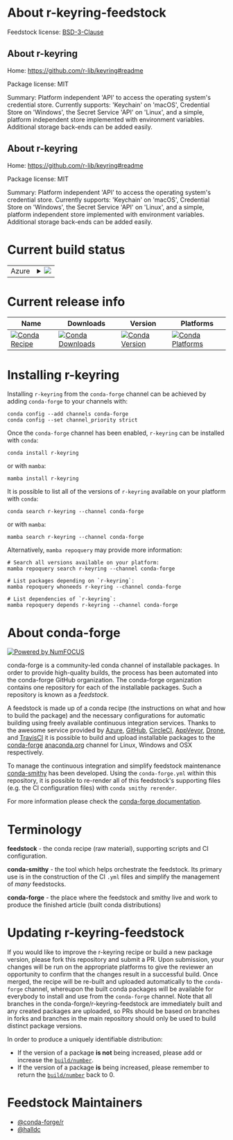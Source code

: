 About r-keyring-feedstock
=========================

Feedstock license: [BSD-3-Clause](https://github.com/conda-forge/r-keyring-feedstock/blob/main/LICENSE.txt)


About r-keyring
---------------

Home: https://github.com/r-lib/keyring#readme

Package license: MIT

Summary: Platform independent 'API' to access the operating system's credential store. Currently supports: 'Keychain' on 'macOS', Credential Store on 'Windows', the Secret Service 'API' on 'Linux', and a simple, platform independent store implemented with environment variables. Additional storage back-ends can be added easily.

About r-keyring
---------------

Home: https://github.com/r-lib/keyring#readme

Package license: MIT

Summary: Platform independent 'API' to access the operating system's credential store. Currently supports: 'Keychain' on 'macOS', Credential Store on 'Windows', the Secret Service 'API' on 'Linux', and a simple, platform independent store implemented with environment variables. Additional storage back-ends can be added easily.

Current build status
====================


<table>
    
  <tr>
    <td>Azure</td>
    <td>
      <details>
        <summary>
          <a href="https://dev.azure.com/conda-forge/feedstock-builds/_build/latest?definitionId=5753&branchName=main">
            <img src="https://dev.azure.com/conda-forge/feedstock-builds/_apis/build/status/r-keyring-feedstock?branchName=main">
          </a>
        </summary>
        <table>
          <thead><tr><th>Variant</th><th>Status</th></tr></thead>
          <tbody><tr>
              <td>linux_64_r_base4.3</td>
              <td>
                <a href="https://dev.azure.com/conda-forge/feedstock-builds/_build/latest?definitionId=5753&branchName=main">
                  <img src="https://dev.azure.com/conda-forge/feedstock-builds/_apis/build/status/r-keyring-feedstock?branchName=main&jobName=linux&configuration=linux%20linux_64_r_base4.3" alt="variant">
                </a>
              </td>
            </tr><tr>
              <td>linux_64_r_base4.4</td>
              <td>
                <a href="https://dev.azure.com/conda-forge/feedstock-builds/_build/latest?definitionId=5753&branchName=main">
                  <img src="https://dev.azure.com/conda-forge/feedstock-builds/_apis/build/status/r-keyring-feedstock?branchName=main&jobName=linux&configuration=linux%20linux_64_r_base4.4" alt="variant">
                </a>
              </td>
            </tr><tr>
              <td>osx_64_r_base4.3</td>
              <td>
                <a href="https://dev.azure.com/conda-forge/feedstock-builds/_build/latest?definitionId=5753&branchName=main">
                  <img src="https://dev.azure.com/conda-forge/feedstock-builds/_apis/build/status/r-keyring-feedstock?branchName=main&jobName=osx&configuration=osx%20osx_64_r_base4.3" alt="variant">
                </a>
              </td>
            </tr><tr>
              <td>osx_64_r_base4.4</td>
              <td>
                <a href="https://dev.azure.com/conda-forge/feedstock-builds/_build/latest?definitionId=5753&branchName=main">
                  <img src="https://dev.azure.com/conda-forge/feedstock-builds/_apis/build/status/r-keyring-feedstock?branchName=main&jobName=osx&configuration=osx%20osx_64_r_base4.4" alt="variant">
                </a>
              </td>
            </tr><tr>
              <td>osx_arm64_r_base4.3</td>
              <td>
                <a href="https://dev.azure.com/conda-forge/feedstock-builds/_build/latest?definitionId=5753&branchName=main">
                  <img src="https://dev.azure.com/conda-forge/feedstock-builds/_apis/build/status/r-keyring-feedstock?branchName=main&jobName=osx&configuration=osx%20osx_arm64_r_base4.3" alt="variant">
                </a>
              </td>
            </tr><tr>
              <td>osx_arm64_r_base4.4</td>
              <td>
                <a href="https://dev.azure.com/conda-forge/feedstock-builds/_build/latest?definitionId=5753&branchName=main">
                  <img src="https://dev.azure.com/conda-forge/feedstock-builds/_apis/build/status/r-keyring-feedstock?branchName=main&jobName=osx&configuration=osx%20osx_arm64_r_base4.4" alt="variant">
                </a>
              </td>
            </tr><tr>
              <td>win_64_r_base4.3</td>
              <td>
                <a href="https://dev.azure.com/conda-forge/feedstock-builds/_build/latest?definitionId=5753&branchName=main">
                  <img src="https://dev.azure.com/conda-forge/feedstock-builds/_apis/build/status/r-keyring-feedstock?branchName=main&jobName=win&configuration=win%20win_64_r_base4.3" alt="variant">
                </a>
              </td>
            </tr><tr>
              <td>win_64_r_base4.4</td>
              <td>
                <a href="https://dev.azure.com/conda-forge/feedstock-builds/_build/latest?definitionId=5753&branchName=main">
                  <img src="https://dev.azure.com/conda-forge/feedstock-builds/_apis/build/status/r-keyring-feedstock?branchName=main&jobName=win&configuration=win%20win_64_r_base4.4" alt="variant">
                </a>
              </td>
            </tr>
          </tbody>
        </table>
      </details>
    </td>
  </tr>
</table>

Current release info
====================

| Name | Downloads | Version | Platforms |
| --- | --- | --- | --- |
| [![Conda Recipe](https://img.shields.io/badge/recipe-r--keyring-green.svg)](https://anaconda.org/conda-forge/r-keyring) | [![Conda Downloads](https://img.shields.io/conda/dn/conda-forge/r-keyring.svg)](https://anaconda.org/conda-forge/r-keyring) | [![Conda Version](https://img.shields.io/conda/vn/conda-forge/r-keyring.svg)](https://anaconda.org/conda-forge/r-keyring) | [![Conda Platforms](https://img.shields.io/conda/pn/conda-forge/r-keyring.svg)](https://anaconda.org/conda-forge/r-keyring) |

Installing r-keyring
====================

Installing `r-keyring` from the `conda-forge` channel can be achieved by adding `conda-forge` to your channels with:

```
conda config --add channels conda-forge
conda config --set channel_priority strict
```

Once the `conda-forge` channel has been enabled, `r-keyring` can be installed with `conda`:

```
conda install r-keyring
```

or with `mamba`:

```
mamba install r-keyring
```

It is possible to list all of the versions of `r-keyring` available on your platform with `conda`:

```
conda search r-keyring --channel conda-forge
```

or with `mamba`:

```
mamba search r-keyring --channel conda-forge
```

Alternatively, `mamba repoquery` may provide more information:

```
# Search all versions available on your platform:
mamba repoquery search r-keyring --channel conda-forge

# List packages depending on `r-keyring`:
mamba repoquery whoneeds r-keyring --channel conda-forge

# List dependencies of `r-keyring`:
mamba repoquery depends r-keyring --channel conda-forge
```


About conda-forge
=================

[![Powered by
NumFOCUS](https://img.shields.io/badge/powered%20by-NumFOCUS-orange.svg?style=flat&colorA=E1523D&colorB=007D8A)](https://numfocus.org)

conda-forge is a community-led conda channel of installable packages.
In order to provide high-quality builds, the process has been automated into the
conda-forge GitHub organization. The conda-forge organization contains one repository
for each of the installable packages. Such a repository is known as a *feedstock*.

A feedstock is made up of a conda recipe (the instructions on what and how to build
the package) and the necessary configurations for automatic building using freely
available continuous integration services. Thanks to the awesome service provided by
[Azure](https://azure.microsoft.com/en-us/services/devops/), [GitHub](https://github.com/),
[CircleCI](https://circleci.com/), [AppVeyor](https://www.appveyor.com/),
[Drone](https://cloud.drone.io/welcome), and [TravisCI](https://travis-ci.com/)
it is possible to build and upload installable packages to the
[conda-forge](https://anaconda.org/conda-forge) [anaconda.org](https://anaconda.org/)
channel for Linux, Windows and OSX respectively.

To manage the continuous integration and simplify feedstock maintenance
[conda-smithy](https://github.com/conda-forge/conda-smithy) has been developed.
Using the ``conda-forge.yml`` within this repository, it is possible to re-render all of
this feedstock's supporting files (e.g. the CI configuration files) with ``conda smithy rerender``.

For more information please check the [conda-forge documentation](https://conda-forge.org/docs/).

Terminology
===========

**feedstock** - the conda recipe (raw material), supporting scripts and CI configuration.

**conda-smithy** - the tool which helps orchestrate the feedstock.
                   Its primary use is in the construction of the CI ``.yml`` files
                   and simplify the management of *many* feedstocks.

**conda-forge** - the place where the feedstock and smithy live and work to
                  produce the finished article (built conda distributions)


Updating r-keyring-feedstock
============================

If you would like to improve the r-keyring recipe or build a new
package version, please fork this repository and submit a PR. Upon submission,
your changes will be run on the appropriate platforms to give the reviewer an
opportunity to confirm that the changes result in a successful build. Once
merged, the recipe will be re-built and uploaded automatically to the
`conda-forge` channel, whereupon the built conda packages will be available for
everybody to install and use from the `conda-forge` channel.
Note that all branches in the conda-forge/r-keyring-feedstock are
immediately built and any created packages are uploaded, so PRs should be based
on branches in forks and branches in the main repository should only be used to
build distinct package versions.

In order to produce a uniquely identifiable distribution:
 * If the version of a package **is not** being increased, please add or increase
   the [``build/number``](https://docs.conda.io/projects/conda-build/en/latest/resources/define-metadata.html#build-number-and-string).
 * If the version of a package **is** being increased, please remember to return
   the [``build/number``](https://docs.conda.io/projects/conda-build/en/latest/resources/define-metadata.html#build-number-and-string)
   back to 0.

Feedstock Maintainers
=====================

* [@conda-forge/r](https://github.com/orgs/conda-forge/teams/r/)
* [@halldc](https://github.com/halldc/)

